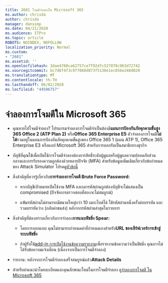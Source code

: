 ```yaml
---
title: 2681 โจมตีจําลองใน Microsoft 365
ms.author: chrisda
author: chrisda
manager: dansimp
ms.date: 04/21/2020
ms.audience: ITPro
ms.topic: article
ROBOTS: NOINDEX, NOFOLLOW
localization_priority: Normal
ms.custom:
- "2681"
ms.assetid: ''
ms.openlocfilehash: 3dae4768ca62757ce7f92dfc527078c963d72742
ms.sourcegitcommit: bc7d6f4f3c9f7060d073f5130e1ec856e248d020
ms.translationtype: MT
ms.contentlocale: th-TH
ms.lasthandoff: 06/02/2020
ms.locfileid: "44506757"
---
```

# <a name="attack-simulator-in-microsoft-365"></a>จําลองการโจมตีใน Microsoft 365

- คุณหายไปโจมตีจําลอง? โปรแกรมจําลองการโจมตีจําเป็นต้องมี**แผนการป้องกันภัยคุกคามขั้นสูง 365 Office 2 (ATP Plan 2)** หรือ**Office 365 Enterprise E5** ตัวจําลองการโจมตี**ไม่ได้**รวมอยู่ในแผนการป้องกันภัยคุกคามขั้นสูงของ Office 365 1 (แผน ATP 1), Office 365 Enterprise E3 หรือแอป Microsoft 365 สําหรับการบอกรับเป็นสมาชิกทางธุรกิจ

- บัญชีที่คุณใช้เพื่อเปิดใช้การโจมตีจําลองต้องการสิทธิ์ระดับผู้ดูแลหรือผู้ดูแลความปลอดภัยส่วนกลางและการรับรองความถูกต้องด้วยหลายปัจจัย (MFA) สําหรับข้อมูลเพิ่มเติมเกี่ยวกับข้อกําหนดของ Attack Simulator โปรดดู[หัวข้อนี้](https://docs.microsoft.com/microsoft-365/security/office-365-security/attack-simulator)

- สิ่งสําคัญที่ควรรู้เกี่ยวกับ**การจําลองการโจมตี Brute Force Password:**

  - หากบัญชีเป้าหมายเปิดใช้งาน MFA และเดารหัสผ่านถูกต้องบัญชีจะไม่แสดงเป็น compromised (ปัจจัยการตรวจสอบที่สองจะไม่สมบูรณ์)

  - แฟ้มรหัสผ่านไม่สามารถมีขนาดใหญ่กว่า 10 เมกะไบต์ได้ ใช้รหัสผ่านหนึ่งครั้งต่อบรรทัด และรวมบรรทัดว่าง (กลับค่าขนส่ง) หลังจากรหัสผ่านล่าสุดในรายการ

- สิ่งสําคัญที่ต้องทราบเกี่ยวกับการจําลอง**การแนบฟิชชิ่ง Spear:**

  - โดยการออกแบบ คุณไม่สามารถกําหนดค่าที่กําหนดเองสําหรับ**URL ของเซิร์ฟเวอร์การเข้าสู่ระบบฟิชชิ่ง**

  - ถ้าผู้รับใช้[add-in การเปิดใช้งานข้อความรายงาน](https://docs.microsoft.com/microsoft-365/security/office-365-security/enable-the-report-message-add-in)เพื่อรายงานข้อความว่าเป็นฟิชชิ่ง คุณอาจไม่ได้รับข้อความแจ้งเตือน (เนื่องจากเป็นการโจมตีจําลอง)

- รายงาน: หลังจากการโจมตีจําลองเสร็จสมบูรณ์แล้ว**Attack Details**

- สําหรับคําแนะนําโดยละเอียดและคุณลักษณะใหม่ในการโจมตีจําลอง ดู[จําลองการโจมตี ใน Microsoft 365](https://docs.microsoft.com/microsoft-365/security/office-365-security/attack-simulator)
